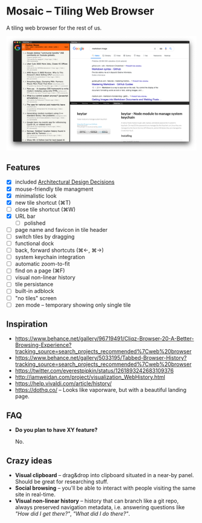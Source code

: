 # Mosaic – Tiling Web Browser

A tiling web browser for the rest of us.

[![](showcase/18-05-2020.png)](showcase/18-05-2020.png)

## Features

- [x] included [Architectural Design Decisions](ADD.md)
- [x] mouse-friendly tile managment
- [x] minimalistic look
- [x] new tile shortcut (⌘T)
- [ ] close tile shortcut (⌘W)
- [x] URL bar
    - [ ] polished
- [ ] page name and favicon in tile header
- [ ] switch tiles by dragging
- [ ] functional dock
- [ ] back, forward shortcuts (⌘←, ⌘→)
- [ ] system keychain integration
- [ ] automatic zoom-to-fit
- [ ] find on a page (⌘F)
- [ ] visual non-linear history
- [ ] tile persistance
- [ ] built-in adblock
- [ ] "no tiles" screen
- [ ] zen mode – temporary showing only single tile

## Inspiration
* https://www.behance.net/gallery/96719491/Cliqz-Browser-20-A-Better-Browsing-Experience?tracking_source=search_projects_recommended%7Cweb%20browser
* https://www.behance.net/gallery/5033195/Tabbed-Browser-History?tracking_source=search_projects_recommended%7Cweb%20browser
* https://twitter.com/everestpipkin/status/1261893242683109376
* http://iamweidan.com/project/visualization_WebHistory.html
* https://help.vivaldi.com/article/history/
* https://dothq.co/ – Looks like vaporware, but with a beautiful landing page.

## FAQ

- **Do you plan to have XY feature?**

    No.

## Crazy ideas
- **Visual clipboard** – drag&drop into clipboard situated in a near-by panel. Should be great for researching stuff.
- **Social browsing** – you'll be able to interact with people visiting the same site in real-time.
- **Visual non-linear history** – history that can branch like a git repo, always preserved navigation metadata, i.e. answering questions like *"How did I get there?"*, *"What did I do there?"*.